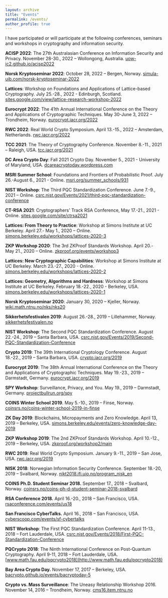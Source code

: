 ```yaml
---
layout: archive
title: "Events"
permalink: /events/
author_profile: true
---
```


I have participated or will participate at the following conferences, seminars and workshops in cryptography and information security.

**ACISP 2022**: The 27th Australasian Conference on Information Security and Privacy. November 28-30., 2022 – Wollongong, Australia. [uow-ic2.github.io/acisp2022](https://uow-ic2.github.io/acisp2022)

**Norsk Kryptoseminar 2022**: October 28, 2022 – Bergen, Norway. [simula-uib.com/norsk-kryptoseminar-2022](hhttps://simula-uib.com/norsk-kryptoseminar-2022)

**Lattices**: Workshop on Foundations and Applications of Lattice-based Cryptography. July 25.-28., 2022 - Edinburgh, Scotland. [sites.google.com/view/lattice-research-workshop-2022](https://sites.google.com/view/lattice-research-workshop-2022)

**Eurocrypt 2022**: The 41th Annual International Conference on the Theory and Applications of Cryptographic Techniques. May 30-June 3, 2022 – Trondheim, Norway. [eurocrypt.iacr.org/2022](https://eurocrypt.iacr.org/2022)

**RWC 2022**: Real World Crypto Symposium. April 13.-15., 2022 – Amsterdam, Netherlands. [rwc.iacr.org/2022](https://rwc.iacr.org/2022)

**TCC 2021**: The Theory of Cryptography Conference. November 8.-11., 2021 – Raleigh, USA. [tcc.iacr.org/2021](https://tcc.iacr.org/2021)

**DC Area Crypto Day**: Fall 2021 Crypto Day. November 5., 2021 - University of Maryland, USA. [dcareacryptoday.wordpress.com](https://dcareacryptoday.wordpress.com/2021/10/25/fall-2021-crypto-day)

**MSRI Summer School**: Foundations and Frontiers of Probabilistic Proof. July 26.-August 6., 2021 - Online. [msri.org/summer_schools/931](https://www.msri.org/summer_schools/931)

**NIST Workshop**: The Third PQC Standardization Conference. June 7.-9., 2021 – Online. [csrc.nist.gov/Events/2021/third-pqc-standardization-conference](https://csrc.nist.gov/Events/2021/third-pqc-standardization-conference)

**CT-RSA 2021**: Cryptographers' Track RSA Conference, May 17.-21., 2021 - Online. [sites.google.com/site/ctrsa2021](https://sites.google.com/site/ctrsa2021)

**Lattices: From Theory to Practice**: Workshop at Simons Institute at UC Berkeley. April 27.- May 1., 2020 – Online. [simons.berkeley.edu/workshops/lattices-2020-3](https://simons.berkeley.edu/workshops/lattices-2020-3)

**ZKP Workshop 2020**: The 3rd ZKProof Standards Workshop. April 20.- May 21., 2020 – Online. [zkproof.org/events/workshop3](https://zkproof.org/events/workshop3)

**Lattices: New Cryptographic Capabilities**: Workshop at Simons Institute at UC Berkeley. March 23.-27., 2020 - Online. [simons.berkeley.edu/workshops/lattices-2020-2](https://simons.berkeley.edu/workshops/lattices-2020-2)

**Lattices: Geometry, Algorithms and Hardness**: Workshop at Simons Institute at UC Berkeley. February 18.-22., 2020 - Berkeley, USA. [simons.berkeley.edu/workshops/lattices-2020-1](https://simons.berkeley.edu/workshops/lattices-2020-1)

**Norsk Kryptoseminar 2020**: January 30, 2020 – Kjeller, Norway. [wiki.math.ntnu.no/nks/nks20](https://wiki.math.ntnu.no/nks/nks20)

**Sikkerhetsfestivalen 2019**: August 26.-28., 2019 – Lillehammer, Norway. [sikkerhetsfestivalen.no](https://sikkerhetsfestivalen.no)

**NIST Workshop**: The Second PQC Standardization Conference. August 22.-24., 2019 – Santa Barbara, USA. [csrc.nist.gov/Events/2019/Second-PQC-Standardization-Conference](https://csrc.nist.gov/Events/2019/Second-PQC-Standardization-Conference)

**Crypto 2019**: The 39th International Cryptology Conference. August 18.-22., 2019 – Santa Barbara, USA. [crypto.iacr.org/2019](https://crypto.iacr.org/2019)

**Eurocrypt 2019**: The 38th Annual International Conference on the Theory and Applications of Cryptographic Techniques. May 19.-23., 2019 – Darmstadt, Germany. [eurocrypt.iacr.org/2019](https://eurocrypt.iacr.org/2019)

**SPY Workshop**: Surveillance, Privacy, and You. May 19., 2019 – Darmstadt, Germany. [projectbullrun.org/spy](https://projectbullrun.org/spy)

**COINS Winter School 2019**. May 5.-10., 2019 – Finse, Norway. [coinsrs.no/coins-winter-school-2019-in-finse](https://coinsrs.no/coins-winter-school-2019-in-finse)

**ZK Day 2019**: Blockchains, Micropayments and Zero Knowledge. April 13, 2019 – Berkeley, USA. [simons.berkeley.edu/events/zero-knowledge-day-2019](https://simons.berkeley.edu/events/zero-knowledge-day-2019)

**ZKP Workshop 2019**: The 2nd ZKProof Standards Workshop. April 10.-12., 2019 – Berkeley, USA. [zkproof.org/workshop2/main](https://zkproof.org/workshop2/main)

**RWC 2019**: Real World Crypto Symposium. January 9.-11., 2019 – San Jose, USA. [rwc.iacr.org/2019](https://rwc.iacr.org/2019)

**NISK 2018**: Norwegian Information Security Conference. September 18.-20, 2019 – Svalbard, Norway. [nikt2018.ifi.uio.no/program_nisk_en](http://nikt2018.ifi.uio.no/program_nisk_en)

**COINS Ph.D. Student Seminar 2018.** September 17., 2018 – Svalbard, Norway. [coinsrs.no/coins-ph-d-student-seminar-2018-svalbard](https://coinsrs.no/coins-ph-d-student-seminar-2018-svalbard)

**RSA Conference 2018.** April 16.-20., 2018 – San Francisco, USA. [rsaconference.com/events/us18](https://www.rsaconference.com/events/us18)

**San Francisco CyberTalks.** April 16., 2018 – San Francisco, USA. [cyberscoop.com/events/sf-cybertalks](https://www.cyberscoop.com/events/sf-cybertalks)

**NIST Workshop**: The First PQC Standardization Conference. April 11-13., 2018 – Fort Lauderdale, USA. [csrc.nist.gov/Events/2018/First-PQC-Standardization-Conference](https://csrc.nist.gov/Events/2018/First-PQC-Standardization-Conference)

**PQCrypto 2018**: The Ninth International Conference on Post-Quantum Cryptography. April 9-11, 2018 – Fort Lauderdale, USA. [www.math.fau.edu/pqcrypto2018](http://www.math.fau.edu/pqcrypto2018)

**Bay Area Crypto Day.** November 17, 2017 – Berkeley, USA. [bacrypto.github.io/events/bacryptoday-5](https://bacrypto.github.io/events/bacryptoday-5)

**Crypto vs. Mass Surveillance**: The Uneasy Relationship Workshop 2016. November 14, 2016 – Trondheim, Norway. [cms16.item.ntnu.no](http://cms16.item.ntnu.no)
